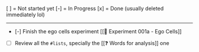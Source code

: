 [ ] = Not started yet
[-] = In Progress
[x] = Done (usually deleted immediately lol)

----------------------------------------------------------------------------

- [-] Finish the ego cells experiment [[🔬 Experiment 001a - Ego Cells]]
- [ ] Review all the `#lists`, specially the [[❓ Words for analysis]] one
